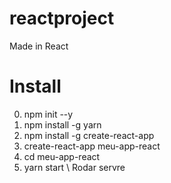 # reactproject
Made in React


# Install 
0. npm init --y
1. npm install -g yarn
2. npm install -g create-react-app 
3. create-react-app meu-app-react 
4. cd meu-app-react 
8. yarn start  \\ Rodar servre 
